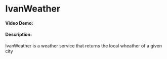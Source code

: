 # IvanWeather
#### Video Demo:  <URL HERE>
#### Description:
IvanWeather is a weather service that returns the local wheather of a given city